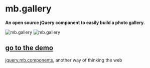 # mb.gallery

__An open source jQuery component to easily build a photo gallery.__

![mb.gallery](http://pupunzi.com/gitHub/mb.gallery1.jpg)
![mb.gallery](http://pupunzi.com/gitHub/mb.gallery2.jpg)

## [go to the demo](http://pupunzi.com/#mb.components/mb.gallery/gallery.html)


[jquery.mb.components](http://pupunzi.com/), another way of thinking the web